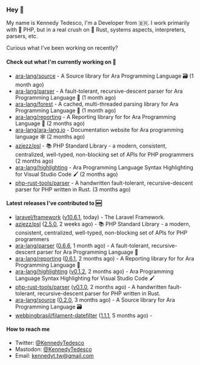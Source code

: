 ### Hey 👋

My name is Kennedy Tedesco, I'm a Developer from 🇧🇷. I work primarily with 🐘 PHP, but in a real crush on 🦀 Rust, systems aspects, interpreters, parsers, etc.

Curious what I've been working on recently?

#### Check out what I'm currently working on 🚀


- [ara-lang/source](https://github.com/ara-lang/source) - A Source library for Ara Programming Language 🗃 (1 month ago)
- [ara-lang/parser](https://github.com/ara-lang/parser) - A fault-tolerant, recursive-descent parser for Ara Programming Language 🌲 (1 month ago)
- [ara-lang/forest](https://github.com/ara-lang/forest) - A cached, multi-threaded parsing library for Ara Programming Language 🍃 (1 month ago)
- [ara-lang/reporting](https://github.com/ara-lang/reporting) - A Reporting library for for Ara Programming Language 📃 (2 months ago)
- [ara-lang/ara-lang.io](https://github.com/ara-lang/ara-lang.io) - Documentation website for Ara programming language 🕸 (2 months ago)
- [azjezz/psl](https://github.com/azjezz/psl) - 📚 PHP Standard Library - a modern, consistent, centralized, well-typed, non-blocking set of APIs for PHP programmers (2 months ago)
- [ara-lang/highlighting](https://github.com/ara-lang/highlighting) - Ara Programming Language Syntax Highlighting for Visual Studio Code 🖌 (2 months ago)
- [php-rust-tools/parser](https://github.com/php-rust-tools/parser) - A handwritten fault-tolerant, recursive-descent parser for PHP written in Rust. (3 months ago)

#### Latest releases I've contributed to 🆕


- [laravel/framework](https://github.com/laravel/framework) ([v10.6.1](https://github.com/laravel/framework/releases/tag/v10.6.1), today) - The Laravel Framework.
- [azjezz/psl](https://github.com/azjezz/psl) ([2.5.0](https://github.com/azjezz/psl/releases/tag/2.5.0), 2 weeks ago) - 📚 PHP Standard Library - a modern, consistent, centralized, well-typed, non-blocking set of APIs for PHP programmers
- [ara-lang/parser](https://github.com/ara-lang/parser) ([0.6.6](https://github.com/ara-lang/parser/releases/tag/0.6.6), 1 month ago) - A fault-tolerant, recursive-descent parser for Ara Programming Language 🌲
- [ara-lang/reporting](https://github.com/ara-lang/reporting) ([0.6.1](https://github.com/ara-lang/reporting/releases/tag/0.6.1), 2 months ago) - A Reporting library for for Ara Programming Language 📃
- [ara-lang/highlighting](https://github.com/ara-lang/highlighting) ([v0.1.2](https://github.com/ara-lang/highlighting/releases/tag/v0.1.2), 2 months ago) - Ara Programming Language Syntax Highlighting for Visual Studio Code 🖌
- [php-rust-tools/parser](https://github.com/php-rust-tools/parser) ([v0.1.0](https://github.com/php-rust-tools/parser/releases/tag/v0.1.0), 2 months ago) - A handwritten fault-tolerant, recursive-descent parser for PHP written in Rust.
- [ara-lang/source](https://github.com/ara-lang/source) ([0.2.0](https://github.com/ara-lang/source/releases/tag/0.2.0), 3 months ago) - A Source library for Ara Programming Language 🗃
- [webbingbrasil/filament-datefilter](https://github.com/webbingbrasil/filament-datefilter) ([1.1.1](https://github.com/webbingbrasil/filament-datefilter/releases/tag/1.1.1), 5 months ago) - 

#### How to reach me

- Twitter: [@KennedyTedesco](https://twitter.com/KennedyTedesco)
- Mastodon: [@KennedyTedesco](https://fosstodon.org/@KennedyTedesco)
- Email: [kennedyt.tw@gmail.com](mailto://kennedyt.tw@gmail.com)
